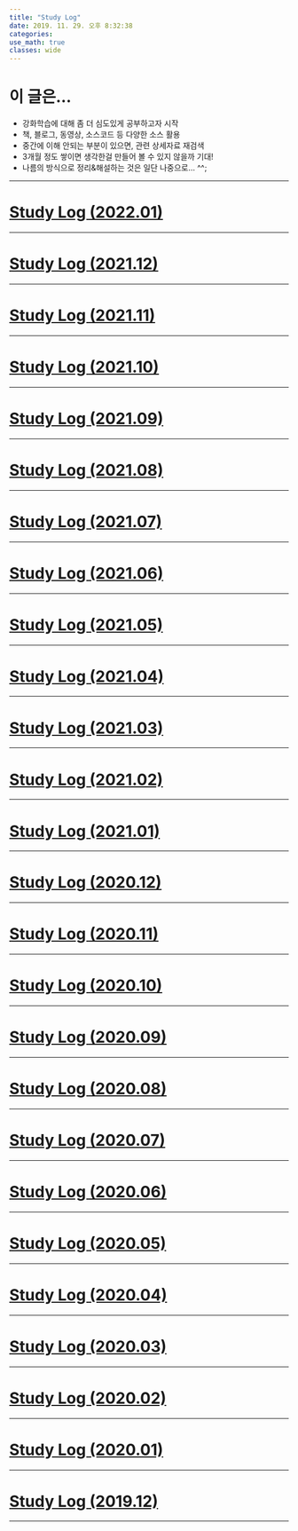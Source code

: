 ```yaml
---
title: "Study Log"
date: 2019. 11. 29. 오후 8:32:38
categories:
use_math: true
classes: wide
---
```


# 이 글은...
* 강화학습에 대해 좀 더 심도있게 공부하고자 시작
* 책, 블로그, 동영상, 소스코드 등 다양한 소스 활용
* 중간에 이해 안되는 부분이 있으면, 관련 상세자료 재검색
* 3개월 정도 쌓이면 생각한걸 만들어 볼 수 있지 않을까 기대!
* 나름의 방식으로 정리&해설하는 것은 일단 나중으로... ^^;

---

# [Study Log (2022.01)](https://missflash.github.io/study-log-202201/)

---

# [Study Log (2021.12)](https://missflash.github.io/study-log-202112/)

---

# [Study Log (2021.11)](https://missflash.github.io/study-log-202111/)

---

# [Study Log (2021.10)](https://missflash.github.io/study-log-202110/)

---

# [Study Log (2021.09)](https://missflash.github.io/study-log-202109/)

---

# [Study Log (2021.08)](https://missflash.github.io/study-log-202108/)

---

# [Study Log (2021.07)](https://missflash.github.io/study-log-202107/)

---

# [Study Log (2021.06)](https://missflash.github.io/study-log-202106/)

---

# [Study Log (2021.05)](https://missflash.github.io/study-log-202105/)

---

# [Study Log (2021.04)](https://missflash.github.io/study-log-202104/)

---

# [Study Log (2021.03)](https://missflash.github.io/study-log-202103/)

---

# [Study Log (2021.02)](https://missflash.github.io/study-log-202102/)

---

# [Study Log (2021.01)](https://missflash.github.io/study-log-202101/)

---

# [Study Log (2020.12)](https://missflash.github.io/study-log-202012/)

---

# [Study Log (2020.11)](https://missflash.github.io/study-log-202011/)

---

# [Study Log (2020.10)](https://missflash.github.io/study-log-202010/)

---

# [Study Log (2020.09)](https://missflash.github.io/study-log-202009/)

---

# [Study Log (2020.08)](https://missflash.github.io/study-log-202008/)

---

# [Study Log (2020.07)](https://missflash.github.io/study-log-202007/)

---

# [Study Log (2020.06)](https://missflash.github.io/study-log-202006/)

---

# [Study Log (2020.05)](https://missflash.github.io/study-log-202005/)

---

# [Study Log (2020.04)](https://missflash.github.io/study-log-202004/)

---

# [Study Log (2020.03)](https://missflash.github.io/study-log-202003/)

---

# [Study Log (2020.02)](https://missflash.github.io/study-log-202002/)

---

# [Study Log (2020.01)](https://missflash.github.io/study-log-202001/)

---

# [Study Log (2019.12)](https://missflash.github.io/study-log-201912/)

---
